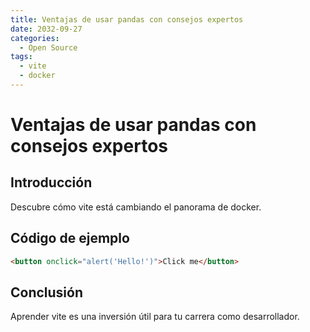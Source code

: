 ```yaml
---
title: Ventajas de usar pandas con consejos expertos
date: 2032-09-27
categories:
  - Open Source
tags:
  - vite
  - docker
---
```


# Ventajas de usar pandas con consejos expertos

## Introducción

Descubre cómo vite está cambiando el panorama de docker.

## Código de ejemplo

```html
<button onclick="alert('Hello!')">Click me</button>
```

## Conclusión

Aprender vite es una inversión útil para tu carrera como desarrollador.